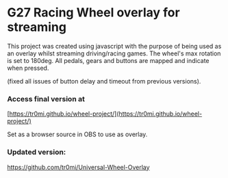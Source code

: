 # G27 Racing Wheel overlay for streaming

This project was created using javascript with the purpose of being used as an overlay whilst streaming driving/racing games. The wheel's max rotation is set to 180deg. All pedals, gears and buttons are mapped and indicate when pressed.

(fixed all issues of button delay and timeout from previous versions).

### Access final version at

[https://tr0mi.github.io/wheel-project/](https://tr0mi.github.io/wheel-project/)

Set as a browser source in OBS to use as overlay.


### Updated version:

https://github.com/tr0mi/Universal-Wheel-Overlay
